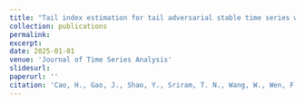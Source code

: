 ```yaml
---
title: "Tail index estimation for tail adversarial stable time series with an application to high-dimensional tail clustering"
collection: publications
permalink: 
excerpt: 
date: 2025-01-01
venue: 'Journal of Time Series Analysis'
slidesurl: 
paperurl: ''
citation: 'Cao, H., Gao, J., Shao, Y., Sriram, T. N., Wang, W., Wen, F. and Zhang, T. (2024). Tail index estimation for tail adversarial stable time series with an application to high-dimensional tail clustering. Journal of Time Series Analysis, forthcoming.'
---
```

